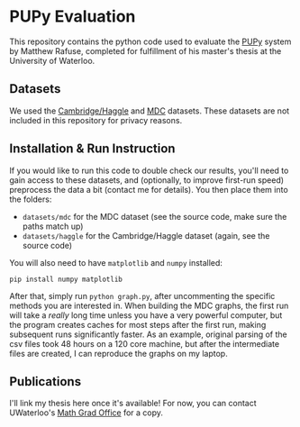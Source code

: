 # PUPy Evaluation

This repository contains the python code used to evaluate the [PUPy](https://github.com/mattrafuse/PUPy) system by Matthew Rafuse, completed for fulfillment of his master's thesis at the University of Waterloo.

## Datasets

We used the [Cambridge/Haggle](https://crawdad.org/cambridge/haggle/20090529/) and [MDC](https://www.idiap.ch/dataset/mdc) datasets. These datasets are not included in this repository for privacy reasons.

## Installation & Run Instruction

If you would like to run this code to double check our results, you'll need to gain access to these datasets, and (optionally, to improve first-run speed) preprocess the data a bit (contact me for details). You then place them into the folders:

- `datasets/mdc` for the MDC dataset (see the source code, make sure the paths match up)
- `datasets/haggle` for the Cambridge/Haggle dataset (again, see the source code)

You will also need to have `matplotlib` and `numpy` installed:

```
pip install numpy matplotlib
```

After that, simply run `python graph.py`, after uncommenting the specific methods you are interested in. When building the MDC graphs, the first run will take a *really* long time unless you have a very powerful computer, but the program creates caches for most steps after the first run, making subsequent runs significantly faster. As an example, original parsing of the csv files took 48 hours on a 120 core machine, but after the intermediate files are created, I can reproduce the graphs on my laptop.

## Publications

I'll link my thesis here once it's available! For now, you can contact UWaterloo's [Math Grad Office](mailto:mgo@uwaterloo.ca) for a copy.